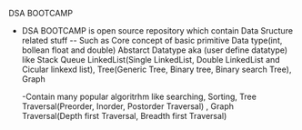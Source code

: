 DSA BOOTCAMP 
- DSA BOOTCAMP is open source repository which contain Data Sructure related stuff
   -- Such as Core concept of basic   primitive Data type(int, bollean float and double) Abstarct Datatype aka (user define datatype) like Stack Queue LinkedList(Single LinkedList, Double LinkedList and Cicular linkexd list), Tree(Generic Tree, Binary tree, Binary search Tree), Graph

   -Contain many popular algoritrhm like searching, Sorting, Tree Traversal(Preorder, Inorder, Postorder Traversal) , Graph Traversal(Depth first Traversal, Breadth first Traversal) 